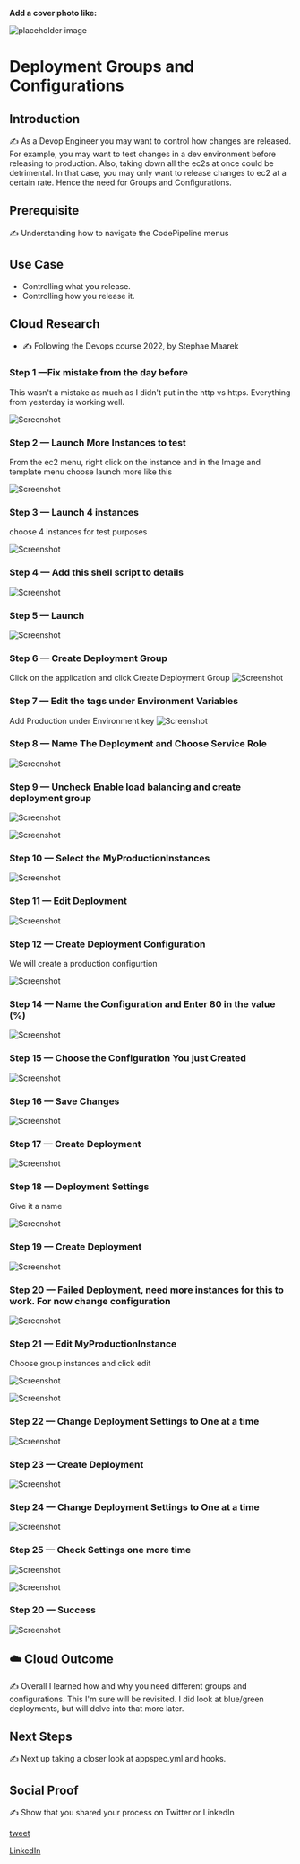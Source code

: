 **Add a cover photo like:**

![placeholder image](../020/codedeploy.png)

# Deployment Groups and Configurations

## Introduction

✍️ As a Devop Engineer you may want to control how changes are released. For example, you may want to test changes in a dev environment before releasing to production. Also, taking down all the ec2s at once could be detrimental. In that case, you may only want to release changes to ec2 at a certain rate. Hence the need for Groups and Configurations.

## Prerequisite

✍️ Understanding how to navigate the CodePipeline menus

## Use Case

- Controlling what you release.
- Controlling how you release it.

## Cloud Research

- ✍️ Following the Devops course 2022, by Stephae Maarek


### Step 1 —Fix mistake from the day before
This wasn't a mistake as much as I didn't put in the http vs https. Everything from yesterday is working well.

![Screenshot](step1_fix_error.png)

### Step 2 — Launch More Instances to test
From the ec2 menu, right click on the instance and in the Image and template menu choose launch more like this

![Screenshot](step2_launch_more.png)

### Step 3 — Launch 4 instances
choose 4 instances for test purposes

![Screenshot](step3a_instances.png)

### Step 4 — Add this shell script to details

![Screenshot](step3_advance_detail.png)

### Step 5 — Launch

![Screenshot](step4_launch.png)

### Step 6 — Create Deployment Group
Click on the application and click Create Deployment Group
![Screenshot](step5_click_app_create_new_deply_group.png)

### Step 7 — Edit the tags under Environment Variables
Add Production under Environment key
![Screenshot](step5_edit_env_vars.png)

### Step 8 — Name The Deployment and Choose Service Role

![Screenshot](step6_name_role.png)

### Step 9 — Uncheck Enable load balancing and create deployment group

![Screenshot](step7_create_dply_grp.png)

![Screenshot](step8_different_dply_grps.png)

### Step 10 — Select the MyProductionInstances

![Screenshot](step9_select_dplymt.png)

### Step 11 — Edit Deployment

![Screenshot](step10_edit.png)

### Step 12 — Create Deployment Configuration
We will create a production configurtion

![Screenshot](step11_create_config.png)

### Step 14 — Name the Configuration and Enter 80 in the value (%)

![Screenshot](step11_dply_config.png)

### Step 15 — Choose the Configuration You just Created

![Screenshot](step12_choose_custom_dply.png)

### Step 16 — Save Changes

![Screenshot](step14_save_changes.png)

### Step 17 — Create Deployment

![Screenshot](step15_create_dply.png)

### Step 18 — Deployment Settings
Give it a name

![Screenshot](step17_dplysettings.png)


### Step 19 — Create Deployment

![Screenshot](step18_create-dply.png)

### Step 20 — Failed Deployment, need more instances for this to work. For now change configuration

![Screenshot](step19_need_3_instances.png)

### Step 21 — Edit MyProductionInstance
Choose group instances and click edit

![Screenshot](step20_edit_dply_grp.png)

![Screenshot](step21_edit_grp.png)

### Step 22 — Change Deployment Settings to One at a time

![Screenshot](step21_one_ata_time.png)

### Step 23 — Create Deployment

![Screenshot](step22_create_deployment.png)

### Step 24 — Change Deployment Settings to One at a time

![Screenshot](step21_one_ata_time.png)

### Step 25 — Check Settings one more time

![Screenshot](step23_dply-setting_again.png)

![Screenshot](step24_create_deployment.png)

### Step 20 — Success

![Screenshot](step24-installing_success.png)

## ☁️ Cloud Outcome

✍️ Overall I learned how and why you need different groups and configurations. This I'm sure will be revisited. I did look at blue/green deployments, but will delve into that more later.

## Next Steps

✍️ Next up taking a closer look at appspec.yml and hooks.

## Social Proof

✍️ Show that you shared your process on Twitter or LinkedIn

[tweet](https://twitter.com/DemianJennings/status/1618112192699854849)

[LinkedIn](https://www.linkedin.com/posts/demian-jennings_100daysofcloud-aws-awspipeline-activity-7023878951970172928-3s4U?utm_source=share&utm_medium=member_desktop)

